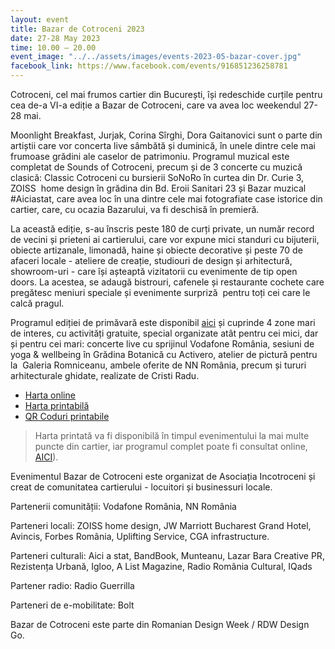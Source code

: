 ```yaml
---
layout: event
title: Bazar de Cotroceni 2023
date: 27-28 May 2023
time: 10.00 – 20.00
event_image: "../../assets/images/events-2023-05-bazar-cover.jpg"
facebook_link: https://www.facebook.com/events/916851236258781
---
```


Cotroceni, cel mai frumos cartier din București, își redeschide curțile pentru cea de-a VI-a ediție a Bazar de Cotroceni, care va avea loc weekendul 27-28 mai. 

Moonlight Breakfast, Jurjak, Corina Sîrghi, Dora Gaitanovici sunt o parte din artiștii care vor concerta live sâmbătă și duminică, în unele dintre cele mai frumoase grădini ale caselor de patrimoniu. Programul muzical este completat de Sounds of Cotroceni, precum și de 3 concerte cu muzică clasică: Classic Cotroceni cu bursierii SoNoRo în curtea din Dr. Curie 3,  ZOISS  home design în grădina din Bd. Eroii Sanitari 23 și Bazar muzical #Aiciastat, care avea loc în una dintre cele mai fotografiate case istorice din cartier, care, cu ocazia Bazarului, va fi deschisă în premieră.

La această ediție, s-au înscris peste 180 de curți private, un număr record de vecini și prieteni ai cartierului, care vor expune mici standuri cu bijuterii, obiecte artizanale, limonadă, haine și obiecte decorative și peste 70 de afaceri locale - ateliere de creație, studiouri de design și arhitectură, showroom-uri - care își așteaptă vizitatorii cu evenimente de tip open doors. La acestea, se adaugă bistrouri, cafenele și restaurante cochete care pregătesc meniuri speciale și evenimente surpriză  pentru toți cei care le calcă pragul. 

Programul ediției de primăvară este disponibil [aici](https://www.facebook.com/events/916851236258781) și cuprinde 4 zone mari de interes, cu activități gratuite, special organizate atât pentru cei mici, dar și pentru cei mari: concerte live cu sprijinul Vodafone România, sesiuni de yoga & wellbeing în Grădina Botanică cu Activero, atelier de pictură pentru la  Galeria Romniceanu, ambele oferite de NN România, precum și tururi arhitecturale ghidate, realizate de Cristi Radu.

- [Harta online](https://bit.ly/3LL02Zd)
- [Harta printabilă](https://incotroceni.ro/evenimente/2023-05-bazar-de-cotroceni/harta) 
- [QR Coduri printabile](https://incotroceni.ro/evenimente/2023-05-bazar-de-cotroceni/qr)

> Harta printată va fi disponibilă în timpul evenimentului la mai multe puncte din cartier, iar programul complet poate fi consultat online, [AICI](https://bit.ly/3LL02Zd)).

Evenimentul Bazar de Cotroceni este organizat de Asociația Incotroceni și creat de comunitatea cartierului - locuitori și businessuri locale. 

Partenerii comunității: Vodafone România, NN România

Parteneri locali: ZOISS home design, JW Marriott Bucharest Grand Hotel, Avincis, Forbes România, Uplifting Service, CGA infrastructure.

Parteneri culturali: Aici a stat, BandBook, Munteanu, Lazar Bara Creative PR, Rezistența Urbană, Igloo, A List Magazine, Radio România Cultural, IQads

Partener radio: Radio Guerrilla

Parteneri de e-mobilitate: Bolt

Bazar de Cotroceni este parte din Romanian Design Week / RDW Design Go. 

